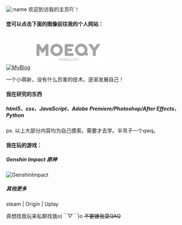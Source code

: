 <img src="https://count.getloli.com/get/@MqyGalaxy?theme=moebooru" alt=":name" />
欢迎到访我的主页吖！

#### 您可以点击下面的图像前往我的个人网站：

<a href="https://blog.moeqy.com/"><img src="https://cdn.jsdelivr.net/gh/MqyGalaxy/MyBlog@latest/images/blogLOGO.png" alt="MyBlog" width= "200px"></a>
<a href="https://moeqy.com/"><img src="Image/LOGO_header3.png" alt="MoeQY" width="200px"></a>

一个小萌新，没有什么厉害的技术。逐渐发展自己！

#### 我在研究的东西

##### html5、css、JavaScript、Adobe Premiere/Photoshop/After Effects、Python

ps. 以上大部分内容均为自己摸索，需要才去学。半吊子一个qwq。

#### 我在玩的游戏：
##### Genshin Impact 原神
<img src="https://genshin-card.getloli.com/rand/82609806.png" alt="GenshinImpact" />

##### 其他更多

steam | Origin | Uplay

真想找我玩来私聊找我o(*￣▽￣*)o ~~不要嫌我菜QAQ~~

